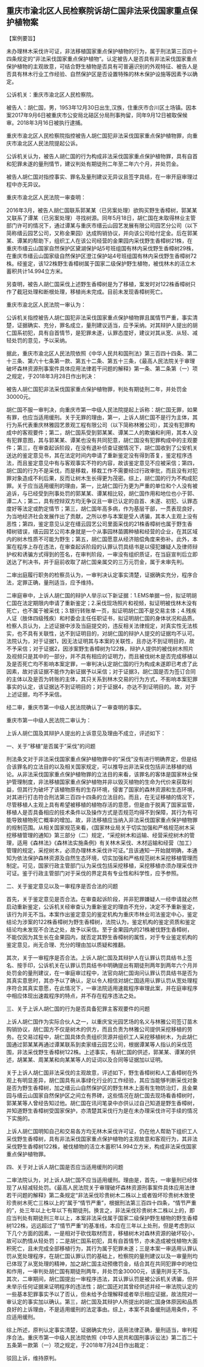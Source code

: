 ## 重庆市渝北区人民检察院诉胡仁国非法采伐国家重点保护植物案



【案例要旨】

未办理林木采伐许可证，非法移植国家重点保护植物的行为，属于刑法第三百四十四条规定的“非法采伐国家重点保护植物”。认定被告人是否具有非法采伐国家重点保护植物的主观故意，可结合野生植物是否具有可普遍识别的外观特征、被告人是否具有林木行业工作经验、自然保护区是否设置特殊的林木保护设施等因素予以确定。



公诉机关：重庆市渝北区人民检察院。

被告人：胡仁国，男，1953年12月30日出生,汉族，住重庆市合川区土场镇。因本案2017年9月6日被重庆市公安局北碚区分局刑事拘留，同年9月12日被取保候审。2018年3月16日被执行逮捕。

重庆市渝北区人民检察院指控被告人胡仁国犯非法采伐国家重点保护植物罪，向重庆市渝北区人民法院提起公诉。



公诉机关认为，被告人胡仁国的行为构成非法采伐国家重点保护植物罪，具有自首和犯罪未遂的量刑情节，建议判处有期徒刑二年至二年六个月，并处罚金。

被告人胡仁国对指控事实、罪名及量刑建议无异议且签字具结，在一审开庭审理过程中亦无异议。



重庆市渝北区人民法院一审查明：

2016年3月，被告人胡仁国联系郭某某（已另案处理）欲购买野生香樟树，郭某某又联系了谭某（已另案处理）寻找树源。同年5月18日，胡仁国在未取得林业主管部门许可的情况下，通过谭某与重庆市缙云山园艺发展有限公司园艺分公司（以下简称缙云园艺公司，又称金果园）达成购销协议，并向该公司给付定金。后在郭某某、谭某的帮助下，组织工人在该公司经营的金果园内采伐野生香樟树21株，在重庆市缙云山国家自然保护区黛湖保护站5号班组国有林内采伐野生香樟树29株，在重庆市缙云山国家级自然保护区澄江保护站4号班组国有林内采伐野生香樟树72株。经鉴定，该122株野生香樟树属于国家二级保护野生植物，被伐林木的活立木蓄积共计14.994立方米。

另查明，被告人胡仁国采伐上述野生香樟树是为了移植，案发时对122株香樟树只作了截冠处理和断根处理，移植尚未完成。目前未发现香樟树死亡。



重庆市渝北区人民法院一审认为：

公诉机关指控被告人胡仁国犯非法采伐国家重点保护植物罪且属情节严重，事实清楚，证据确实、充分，罪名成立，量刑建议适当，应予采纳。对其辩护人提出的胡仁国系初犯，具有自首情节，是犯罪未遂，认罪态度好，建议对其从宽、从轻、减轻处罚的意见，予以采纳。



据此，重庆市渝北区人民法院依照《中华人民共和国刑法》第三百四十四条、第二十三条、第六十七条第一款、第五十二条、第五十三条，《最高人民法院关于审理破坏森林资源刑事案件具体应用法律若干问题的解释》第一条、第二条第（一）项之规定，于2018年3月28日作出判决：

被告人胡仁国犯非法采伐国家重点保护植物罪，判处有期徒刑二年，并处罚金30000元。



胡仁国不服一审判决，向重庆市第一中级人民法院提起上诉称：胡仁国无罪，如果有罪，也应当适用缓刑。关于无罪的理由，第一，上诉人胡仁国不是行为主体，其行为系代表重庆林雅园艺景观工程有限公司（以下简称林雅公司），其没有犯罪构成中的客观要件；第二，胡仁国系受到郭某某、谭某二人的欺骗和利用，其本人没有犯罪意图，其与郭某某、谭某也没有共同犯意，胡仁国没有犯罪构成中的主观要件；第三，在审查起诉阶段，在没有退补侦查证据情况下，胡仁国收到了公安机关送达的鉴定意见书，其在法定时间内申请了重新鉴定没有得到答复，鉴定程序违法，而且鉴定意见中有与客观事实不符的内容，故该鉴定意见不应被采信；第四，胡仁国的行为不是采伐，而是移栽，移栽工作不需要经过行政审批，而且没有对犯罪对象造成不利后果，反而让树木生长得更为茂密。综上，胡仁国的行为不构成犯罪。关于应当适用缓刑的理由，第一，比胡仁国行为更为严重的单位和个人没有被追诉，与已经受到刑事处罚的郭某某、谭某相比较，胡仁国作用和地位也小于郭、谭二人；第二，具有控辩双方均无争议且一审已认定的自首、未遂、初犯、认罪态度好等法定或酌定情节；第三，胡仁国年高多病，作为基层干部，一贯表现良好，为当地经济社会发展作出了贡献，之所以参与本案是受人诱骗，其本人主观上没有恶性；第四，鉴定意见认定在缙云园艺公司里面采伐的21株香樟树也属于野生香樟树错误，缙云园艺公司本身就是一个从事园林苗圃种植和经营的企业，在其区域内的树木性质不可能为野生；第五，胡仁国愿意从经济赔偿角度来弥补。此外，本案在程序上存在违法，在审查起诉阶段的认罪认罚具结书是以侵犯嫌疑人及律师辩护权和诱骗方式得到的签名，在审判阶段，一审没有组织质证，在当庭宣判后立即送达了判决书，并于庭前收取了胡仁国亲属交的三万元罚金，属于未审先判。

二审出庭履行职务的检察员认为，一审判决认定事实清楚，证据确实充分，程序合法，定罪正确，量刑适当，应予维持。



二审庭审中，上诉人胡仁国的辩护人举示以下新证据：1.EMS单据一份，拟证明胡仁国在法定期限内申请了重新鉴定；2.采伐现场照片和视频，拟证明被伐林木没有死亡，也不属于被采伐；3.银行转账单一页，拟证明胡仁国不是交易主体；4.残疾人证（肢体四级残疾）和村委会主任任职证书，拟证明胡仁国的身体状况和品质。检察人员认为，上述证据中涉及当庭提交的，违反相关法律规定，对真实性无法核实，也不具有关联性，达不到证明目的，对胡仁国的辩护人提交的证据均不认可。法院认为，对于证据1，因无法证明其与本案的关联性，且亦达不到证明目的，故不予采信；对于证据2，因涉案野生香樟树为122株，辩护人提供的被伐树木照片及视频只是其中的一部分，并不具有相应的证明力，而且被伐树木是否完成移植以及是否死亡均不影响本案定罪，一审判决认定胡仁国的行为构成未遂即已考虑了此因素，故对该证据不能作为新证据予以采信；对于证据3，胡仁国是否为签订合同的主体以及是否为转账的主体，其只关系到林木交易的行为方式，不影响本案犯罪事实的认定，该证据达不到证明目的；对于证据4，亦达不到证明目的。故，对于上述证据，均不予采信。

经二审，重庆市第一中级人民法院确认了一审查明的事实。



重庆市第一中级人民法院二审认为：

上诉人胡仁国及其辩护人提出的上诉意见及理由不成立，评述如下：

一、关于“移植”是否属于“采伐”的问题

刑法条文对于非法采伐国家重点保护植物罪中的“采伐”没有进行明确界定，但是结合该罪名的立法目的以及相关国家规定，可以推导出非法采伐包括非法移植的结论。从非法采伐国家重点保护植物罪的立法目的来看，该罪名的客体是国家林业保护管理制度，非法移植国家重点保护植物并非以毁灭植物的生命为代价来获取利益，但其行为破坏了该植物原有的生存环境，侵害了国家的森林资源和生态环境，对其进行打击符合刑法第三百四十四条的立法目的。而且，在无证移植的情况下，尽管移植人主观上具有希望被移植的植物存活的意愿，但是由于脱离了国家监管，移植人是否具备相应的技术条件以及操作方式是否规范均得不到保障，其行为有可能导致植物死亡概率的增加。故，非法移植应当纳入非法采伐国家重点保护植物罪的规制范围。从相关国家规范来看，《国家林业局关于切实加强和严格规范树木采挖移植管理的通知》第三部分（二）规定，“采挖树木和运输、经营采挖树木的管理，适用《森林法》《森林法实施条例》有关林木采伐、木材运输和经营（加工）管理的规定，采挖树木，必须办理林木采伐许可证。”且该通知一开始就明确，本通知为依法保护森林资源及自然生态环境，切实加强和严格规范树木采挖移植管理而制定。可见，国家行政主管部门认为采伐包括采挖移植，采挖移植亦须办理采伐许可证。鉴于行政主管部门对于采伐的界定具有专业性和科学性，应予参照。

二、关于鉴定意见以及一审程序是否合法的问题

首先，关于鉴定意见是否合法。在审查起诉阶段，并非犯罪嫌疑人一经申请就必然启动重新鉴定，公诉机关经审查认为重新鉴定的理由不充分，决定不予重新鉴定，该行为并无不当。本案作出鉴定意见的鉴定机构为重庆市林业司法鉴定中心，鉴定结论为涉案的122株香樟树为野生香樟树，法院认为，鉴定机构的鉴定资质和鉴定结论均未发现不合法之处，故予以采信。至于金果园内的21株被伐野生香樟树，不能仅因为其生长在金果园内，就否定其野生香樟树的属性，对于专业鉴定机构的鉴定意见，尚无合理、充分的理由加以质疑和推翻。

其次，关于一审程序是否合法。上诉人胡仁国及其辩护人在认罪认罚具结书上签名、按手印，公诉机关在认罪认罚具结书中明确提出有期徒刑两年到两年六个月并处罚金的量刑建议，在一审庭审过程中，法官向胡仁国询问认罪认罚具结书是否为其真实意思时，其亦予以了确认，足以令人相信对胡仁国适用认罪认罚从宽处理程序符合其真实意愿，在此情况下，一审法院适用速裁程序审理此案，并在庭审程序中相应体现出速裁程序的特点，并不存在程序违法之处。

三、关于上诉人胡仁国的行为是否具备犯罪主客观要件的问题

上诉人胡仁国作为实际合伙人之一，以重庆宝光园艺场的名义与林雅公司签订苗木购销协议，胡仁国方不仅是树木的供方，而且负责为林雅公司提供采挖移植的劳务。在交易过程中，胡仁国具体负责组织货源并组织工人采挖移植树木，为此胡仁国通过郭某某再通过谭某联系到卖家缙云园艺公司，根据谭某等人指认的采伐范围，非法采伐野生香樟树122株。上述事实，有胡仁国的供述，郭某某、谭某的供述，胡某某、周某某和向某某等人的证词以及合同等证据加以证明。

关于上诉人胡仁国非法采伐的主观故意，评述如下，野生香樟树和人工香樟树在外观上有明显差异，胡仁国具有从事绿化行业的工作经验，其应当能够判断采伐对象是否为野生香樟树，加之缙云山自然保护区的野生林木上面有生物防治灯，且金果园与缙云山国家自然保护区之间立有界碑，这些情况在胡仁国去现场看香樟树时，郭某某等人曾经告知过他。胡仁国在讯问笔录中亦供认过自己知道是野生香樟树，并知道野生香樟树受国家保护，亦清楚其采伐行为是在未办理采伐许可手续的情况下实施的。

上诉人胡仁国明知自己和交易各方均无林木采伐许可证，仍在他人帮助下组织工人采伐野生香樟树，具有非法采伐国家重点保护植物的主观故意和客观行为，其非法采伐野生香樟树122株，被伐植物的活立木蓄积14.994立方米，构成非法采伐国家重点保护植物罪。

四、关于对上诉人胡仁国是否应当适用缓刑的问题

二审法院认为，对上诉人胡仁国不应当适用缓刑。理由是，首先，一审量刑已经体现了从轻减轻处罚。《最高人民法院关于审理破坏森林资源刑事案件具体应用法律若干问题的解释》第二条规定“非法采伐珍贵树木二株以上或者毁坏珍贵树木致使珍贵树木死亡三株以上的”属于“情节严重”，根据刑法第三百四十四条，“情节严重的”，处三年以上七年以下有期徒刑。换言之，非法采伐珍贵树木二株以上的，即应当判处有期徒刑三年以上，本案非法采伐属于国家二级保护野生植物的野生香樟树122株，远远超过了“情节严重”的基准线，本应在三年以上处刑，但是考虑到以下几个方面的因素，一是相对于砍伐取材而言，移植树木对森林资源的破坏较小，故可以酌情从轻处罚；二是胡仁国系初犯，具有自首情节，亦未造成被伐植物大面积死亡，且未完成全部移植行为，其行为属于犯罪未遂；三是本案一审适用认罪认罚从宽处理程序，在胡仁国认罪认罚的基础上，检察院的量刑建议以及一审量刑均已体现了从宽处理的精神，加之胡仁国主动预缴罚金，结合其在共同犯罪中的地位和作用，一审判处胡仁国有期徒刑两年，并处罚金30000元，该量刑并无不当。其次，二审期间，胡仁国提出一审程序违法，其认罪认罚是被公诉机关诱骗，但并未举示任何证据来证明程序的违法性；胡仁国还对其曾经供述并经一审法院认定的一些基本犯罪事实予以了否认，但未给予合理解释或者举示相应证据，故法院对一审认定的事实加以确认。第三，胡仁国及其辩护人所提出的胡仁国身体原因和品质良好的上诉理由，不是适用缓刑的法定事由。综上，本案不具备缓刑适用条件，不应适用缓刑。



综上所述，原判认定事实清楚，证据确实充分，适用法律正确，量刑适当，审判程序合法。重庆市第一中级人民法院依照《中华人民共和国刑事诉讼法》第二百二十五条第一款第（一）项之规定，于2018年7月24日作出裁定：

驳回上诉，维持原判。


